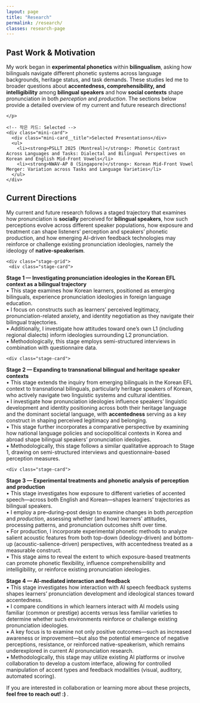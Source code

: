 ```yaml
---
layout: page
title: "Research"
permalink: /research/
classes: research-page
---
```


<div class="research">

  <!-- 블록 1: 과거 연구 주제 & 현재로 이어진 계기 -->
  <section class="research-block">
    <h2>Past Work &amp; Motivation</h2>
    <p>
     My work began in <strong>experimental phonetics</strong> within <strong>bilingualism</strong>, asking how bilinguals
navigate different phonetic systems across language backgrounds, heritage status, and task demands.
These studies led me to broader questions about <strong>accentedness, comprehensibility, and intelligibility</strong> among <strong>bilingual speakers</strong>
and how <strong>social contexts</strong> shape pronunciation in both <em>perception</em> and <em>production</em>.
The sections below provide a detailed overview of my current and future research directions! 

    </p>

    <!-- 작은 카드: Selected -->
    <div class="mini-card">
      <div class="mini-card__title">Selected Presentations</div>
      <ul>
        <li><strong>PSLLT 2025 (Montreal)</strong>: Phonetic Contrast Across Languages and Tasks: Dialectal and Bilingual Perspectives on Korean and English Mid-Front Vowels</li>
        <li><strong>NWAV-AP 8 (Singapore)</strong>: Korean Mid-Front Vowel Merger: Variation across Tasks and Language Varieties</li>
      </ul>
    </div>
  </section>

  <!-- 블록 2: 현재 연구 방향 (Stage 카드들 유지) -->
  <section class="research-block">
    <h2>Current Directions</h2>
    <p>
      My current and future research follows a staged trajectory that examines how pronunciation is <strong>socially</strong> perceived for <strong>bilingual speakers</strong>, how such perceptions evolve across different speaker populations, how exposure and treatment can shape listeners’ perception and speakers’ phonetic production, and how emerging AI-driven feedback technologies may reinforce or challenge existing pronunciation ideologies, namely the ideology of <strong>native-speakerism</strong>.
    </p>

    <div class="stage-grid">
     <div class="stage-card">
  <strong>Stage 1 — Investigating pronunciation ideologies in the Korean EFL context as a bilingual trajectory</strong><br>
  • This stage examines how Korean learners, positioned as emerging bilinguals, experience pronunciation ideologies in foreign language education.<br>
  • I focus on constructs such as learners’ perceived legitimacy, pronunciation-related anxiety, and identity negotiation as they navigate their bilingual trajectories.<br>
  • Additionally, I investigate how attitudes toward one’s own L1 (including regional dialects) inform ideologies surrounding L2 pronunciation.<br>
  • Methodologically, this stage employs semi-structured interviews in combination with questionnaire data.
</div>

    <div class="stage-card">
  <strong>Stage 2 — Expanding to transnational bilingual and heritage speaker contexts</strong><br>
  • This stage extends the inquiry from emerging bilinguals in the Korean EFL context to transnational bilinguals, particularly heritage speakers of Korean, who actively navigate two linguistic systems and cultural identities.<br>
  • I investigate how pronunciation ideologies influence speakers’ linguistic development and identity positioning across both their heritage language and the dominant societal language, with <strong>accentedness</strong> serving as a key construct in shaping perceived legitimacy and belonging.<br>
  • This stage further incorporates a comparative perspective by examining how national language policies and sociopolitical contexts in Korea and abroad shape bilingual speakers’ pronunciation ideologies.<br>
  • Methodologically, this stage follows a similar qualitative approach to Stage 1, drawing on semi-structured interviews and questionnaire-based perception measures.
</div>


    <div class="stage-card">
  <strong>Stage 3 — Experimental treatments and phonetic analysis of perception and production</strong><br>
  • This stage investigates how exposure to different varieties of accented speech—across both English and Korean—shapes learners’ trajectories as bilingual speakers.<br>
  • I employ a pre–during–post design to examine changes in both <em>perception</em> and <em>production</em>, assessing whether (and how) learners' attitudes, processing patterns, and pronunciation outcomes shift over time.<br>
  • For production, I incorporate experimental phonetic methods to analyze salient acoustic features from both top-down (ideology-driven) and bottom-up (acoustic-salience-driven) perspectives, with accentedness treated as a measurable construct.<br>
  • This stage aims to reveal the extent to which exposure-based treatments can promote phonetic flexibility, influence comprehensibility and intelligibility, or reinforce existing pronunciation ideologies.
</div>

<div class="stage-card">
  <strong>Stage 4 — AI-mediated interaction and feedback</strong><br>
  • This stage investigates how interaction with AI speech feedback systems shapes learners’ pronunciation development and ideological stances toward accentedness.<br>
  • I compare conditions in which learners interact with AI models using familiar (common or prestige) accents versus less familiar varieties to determine whether such environments reinforce or challenge existing pronunciation ideologies.<br>
  • A key focus is to examine not only positive outcomes—such as increased awareness or improvement—but also the potential emergence of negative perceptions, resistance, or reinforced native-speakerism, which remains underexplored in current AI pronunciation research.<br>
  • Methodologically, this stage may utilize existing AI platforms or involve collaboration to develop a custom interface, allowing for controlled manipulation of accent types and feedback modalities (visual, auditory, automated scoring).
</div>
</div>
  </section>

  <p class="research-foot">
    If you are interested in collaboration or learning more about these projects,
    <strong>feel free to reach out! :) </strong>. 
  </p>

</div>
